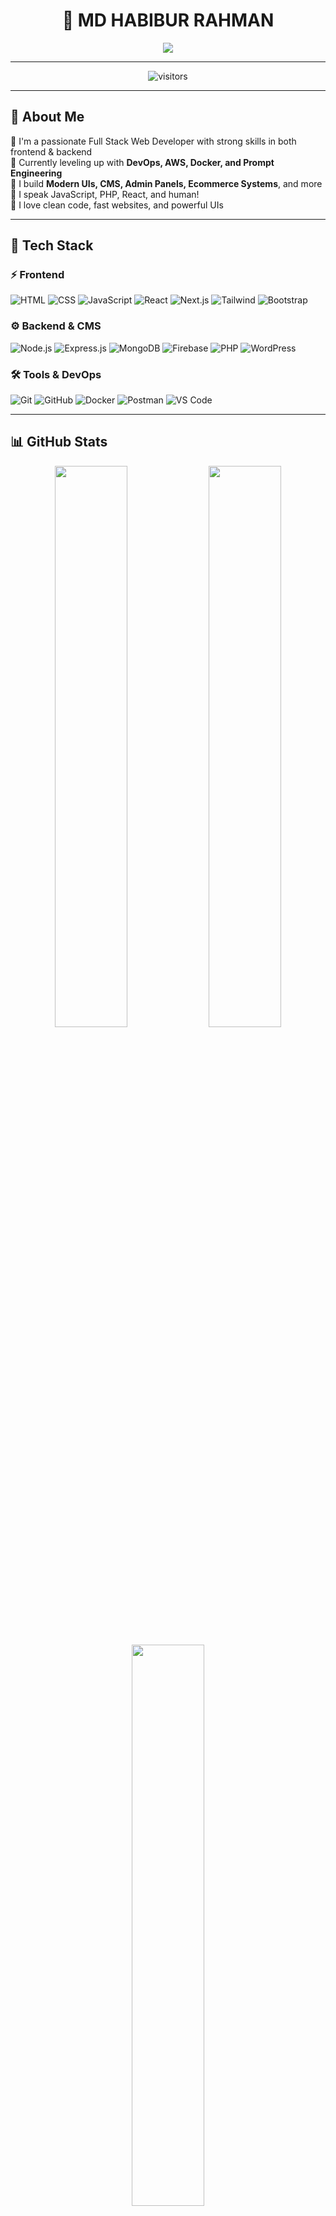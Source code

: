 <h1 align="center">🚀 MD HABIBUR RAHMAN</h1>

<p align="center">
  <img src="https://readme-typing-svg.herokuapp.com?font=Fira+Code&size=24&duration=3000&pause=1000&center=true&vCenter=true&width=600&lines=Super+Full+Stack+Web+Developer;MERN+%7C+Next.js+%7C+WordPress+%7C+TypeScript;🔥+Building+Digital+Experiences+that+Scale;Always+Learning+%F0%9F%92%BB+Always+Shipping+%F0%9F%9A%80" />
</p>

---

<p align="center">
  <img src="https://komarev.com/ghpvc/?username=mdhabiburrahman&label=Visitors&color=0e75b6&style=flat" alt="visitors" />
</p>

---

## 🧠 About Me

🎯 I'm a passionate Full Stack Web Developer with strong skills in both frontend & backend  
🚀 Currently leveling up with **DevOps, AWS, Docker, and Prompt Engineering**  
🧩 I build **Modern UIs, CMS, Admin Panels, Ecommerce Systems**, and more  
💬 I speak JavaScript, PHP, React, and human!  
🔗 I love clean code, fast websites, and powerful UIs

---

## 🧰 Tech Stack

### ⚡ Frontend
![HTML](https://img.shields.io/badge/-HTML-E34F26?style=for-the-badge&logo=html5&logoColor=white)
![CSS](https://img.shields.io/badge/-CSS-1572B6?style=for-the-badge&logo=css3&logoColor=white)
![JavaScript](https://img.shields.io/badge/-JavaScript-F7DF1E?style=for-the-badge&logo=javascript&logoColor=black)
![React](https://img.shields.io/badge/-React-61DAFB?style=for-the-badge&logo=react&logoColor=black)
![Next.js](https://img.shields.io/badge/-Next.js-black?style=for-the-badge&logo=next.js&logoColor=white)
![Tailwind](https://img.shields.io/badge/-Tailwind_CSS-38B2AC?style=for-the-badge&logo=tailwind-css&logoColor=white)
![Bootstrap](https://img.shields.io/badge/-Bootstrap-563D7C?style=for-the-badge&logo=bootstrap&logoColor=white)

### ⚙️ Backend & CMS
![Node.js](https://img.shields.io/badge/-Node.js-339933?style=for-the-badge&logo=node.js&logoColor=white)
![Express.js](https://img.shields.io/badge/-Express.js-000000?style=for-the-badge&logo=express&logoColor=white)
![MongoDB](https://img.shields.io/badge/-MongoDB-47A248?style=for-the-badge&logo=mongodb&logoColor=white)
![Firebase](https://img.shields.io/badge/-Firebase-FFCA28?style=for-the-badge&logo=firebase&logoColor=black)
![PHP](https://img.shields.io/badge/-PHP-777BB4?style=for-the-badge&logo=php&logoColor=white)
![WordPress](https://img.shields.io/badge/-WordPress-21759B?style=for-the-badge&logo=wordpress&logoColor=white)

### 🛠 Tools & DevOps
![Git](https://img.shields.io/badge/-Git-F05032?style=for-the-badge&logo=git&logoColor=white)
![GitHub](https://img.shields.io/badge/-GitHub-181717?style=for-the-badge&logo=github&logoColor=white)
![Docker](https://img.shields.io/badge/-Docker-2496ED?style=for-the-badge&logo=docker&logoColor=white)
![Postman](https://img.shields.io/badge/-Postman-FF6C37?style=for-the-badge&logo=postman&logoColor=white)
![VS Code](https://img.shields.io/badge/-VS_Code-007ACC?style=for-the-badge&logo=visual-studio-code&logoColor=white)

---

## 📊 GitHub Stats

<p align="center">
  <img width="48%" src="https://github-readme-stats.vercel.app/api?username=mdhabiburrahman&show_icons=true&theme=tokyonight" />
  <img width="48%" src="https://github-readme-streak-stats.herokuapp.com/?user=mdhabiburrahman&theme=tokyonight" />
</p>

<p align="center">
  <img width="48%" src="https://github-readme-stats.vercel.app/api/top-langs/?username=mdhabiburrahman&layout=compact&theme=tokyonight" />
</p>

---

## 📱 Socials

<p align="center">
  <a href="https://linkedin.com/in/habiburrahmansiam33" target="_blank"><img src="https://img.shields.io/badge/-LinkedIn-0077B5?style=for-the-badge&logo=linkedin&logoColor=white"></a>
  <a href="https://twitter.com/habiburrahamn33" target="_blank"><img src="https://img.shields.io/badge/-Twitter-1DA1F2?style=for-the-badge&logo=twitter&logoColor=white"></a>
  <a href="https://facebook.com/habiburrahmansiam1" target="_blank"><img src="https://img.shields.io/badge/-Facebook-1877F2?style=for-the-badge&logo=facebook&logoColor=white"></a>
  <a href="https://medium.com/@habibburrahman" target="_blank"><img src="https://img.shields.io/badge/-Medium-000000?style=for-the-badge&logo=medium&logoColor=white"></a>
  <a href="https://www.pinterest.com/habiburrahamn33/" target="_blank"><img src="https://img.shields.io/badge/-Pinterest-BD081C?style=for-the-badge&logo=pinterest&logoColor=white"></a>
</p>

---

## 🐍 Snake Contribution Graph

```md
![snake gif](https://github.com/mdhabiburrahman/mdhabiburrahman/blob/output/github-contribution-grid-snake.svg)


